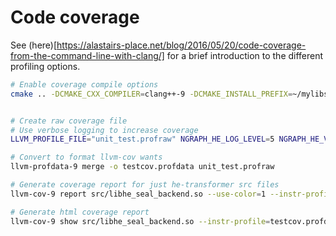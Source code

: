 # Code coverage

See (here)[https://alastairs-place.net/blog/2016/05/20/code-coverage-from-the-command-line-with-clang/] for a brief introduction to the different profiling options.

```bash
# Enable coverage compile options
cmake .. -DCMAKE_CXX_COMPILER=clang++-9 -DCMAKE_INSTALL_PREFIX=~/mylibs -DCMAKE_C_COMPILER=clang-9 -DNGRAPH_HE_CODE_COVERAGE=ON -DNGRAPH_HE_CLANG_TIDY=OFF


# Create raw coverage file
# Use verbose logging to increase coverage
LLVM_PROFILE_FILE="unit_test.profraw" NGRAPH_HE_LOG_LEVEL=5 NGRAPH_HE_VERBOSE_OPS=all ./test/unit-test

# Convert to format llvm-cov wants
llvm-profdata-9 merge -o testcov.profdata unit_test.profraw

# Generate coverage report for just he-transformer src files
llvm-cov-9 report src/libhe_seal_backend.so --use-color=1 --instr-profile=testcov.profdata ../src/* > coverage.report

# Generate html coverage report
llvm-cov-9 show src/libhe_seal_backend.so --instr-profile=testcov.profdata ../src/*  -Xdemangler=c++filt --format=html > cov.html